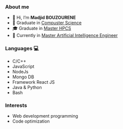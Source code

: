 ### About me

- 👋 Hi, I’m __Madjid BOUZOURENE__
- 👀 Graduate in [Compuster Science](https://www.ummto.dz/)
- :mortar_board: Graduate in [Master HPCS](http://www.chps.uvsq.fr/)
- 🌱 Currently in [Master Artificial Intelligence Engineer](https://www.univ-paris8.fr/-Master-Ingenierie-en-Intelligence-Artificielle-I2A-)


### Languages &#128187;

  - C/C++
  - JavaScript
  - NodeJs 
  - Mongo DB
  - Framework React JS 
  - Java & Python
  - Bash

### Interests 

  - Web development programming 
  - Code optimization
 
<!---
Madjid-Bzr/Madjid-Bzr is a ✨ special ✨ repository because its `README.md` (this file) appears on your GitHub profile.
You can click the Preview link to take a look at your changes.
--->

